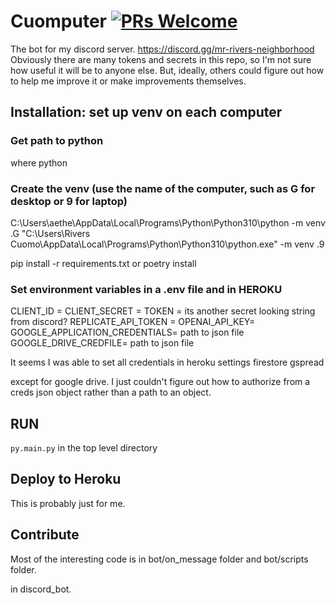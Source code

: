 # Cuomputer [![PRs Welcome](https://img.shields.io/badge/PRs-welcome-brightgreen.svg?style=flat-square)](https://makeapullrequest.com)
The bot for my discord server.
https://discord.gg/mr-rivers-neighborhood
Obviously there are many tokens and secrets in this repo, so I'm not sure how useful it will be to anyone else. But, ideally, others could figure out how to help me improve it or make improvements themselves.

## Installation: set up venv on each computer
### Get path to python
where python

### Create the venv (use the name of the computer, such as G for desktop or 9 for laptop)
C:\Users\aethe\AppData\Local\Programs\Python\Python310\python -m venv .G
"C:\Users\Rivers Cuomo\AppData\Local\Programs\Python\Python310\python.exe" -m venv .9

pip install -r requirements.txt
or poetry install

### Set environment variables in a .env file and in HEROKU
CLIENT_ID = 
CLIENT_SECRET = 
TOKEN = its another secret looking string from discord?
REPLICATE_API_TOKEN = 
OPENAI_API_KEY= 
GOOGLE_APPLICATION_CREDENTIALS= path to json file
GOOGLE_DRIVE_CREDFILE= path to json file

It seems I was able to set all credentials in heroku settings
firestore
gspread

except for google drive. I just couldn't figure out how to authorize from a creds json object rather than a path to an object.

## RUN
`py.main.py` in the top level directory

## Deploy to Heroku
This is probably just for me.

## Contribute
Most of the interesting code is in bot/on_message folder and bot/scripts folder.

in discord_bot. 
